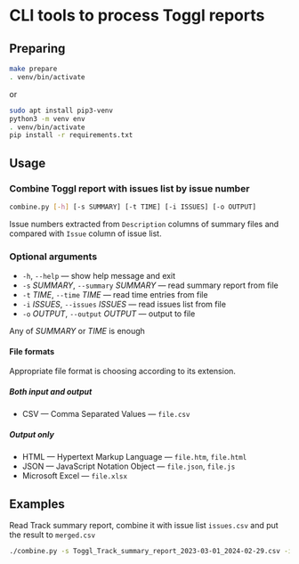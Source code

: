 # CLI tools to process Toggl reports

## Preparing

```bash
make prepare
. venv/bin/activate
```
or
```bash
sudo apt install pip3-venv
python3 -m venv env
. venv/bin/activate
pip install -r requirements.txt
```

## Usage

### Combine Toggl report with issues list by issue number

```bash
combine.py [-h] [-s SUMMARY] [-t TIME] [-i ISSUES] [-o OUTPUT]
```

Issue numbers extracted from `Description` columns of summary files
and compared with `Issue` column of issue list.

### Optional arguments

* `-h`, `--help` — show help message and exit
* `-s` _SUMMARY_, `--summary` _SUMMARY_ — read summary report from file
* `-t` _TIME_, `--time` _TIME_ — read time entries from file
* `-i` _ISSUES_, `--issues` _ISSUES_ — read issues list from file
* `-o` _OUTPUT_, `--output` _OUTPUT_ — output to file

Any of _SUMMARY_ or _TIME_ is enough

#### File formats

Appropriate file format is choosing according to its
extension.

##### Both input and output

* CSV — Comma Separated Values — `file.csv`

##### Output only

* HTML — Hypertext Markup Language — `file.htm`, `file.html`
* JSON — JavaScript Notation Object — `file.json`, `file.js`
* Microsoft Excel — `file.xlsx`

## Examples

Read Track summary report, combine it with issue list `issues.csv`
and put the result to `merged.csv`

```bash
./combine.py -s Toggl_Track_summary_report_2023-03-01_2024-02-29.csv -i issues.csv -o merged.csv
```
